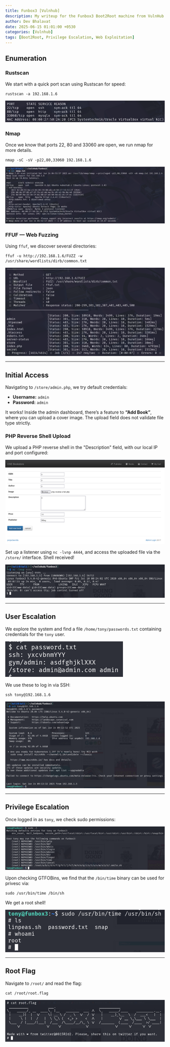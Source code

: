 ```yaml
---
title: Funbox3 [Vulnhub]
description: My writeup for the Funbox3 Boot2Root machine from VulnHub by @0815R2d2
author: Dev Bhalavat
date: 2025-06-15 01:01:00 +0530
categories: [Vulnhub]
tags: [Boot2Root, Privilege Escalation, Web Exploitation]
---
```


## Enumeration

### Rustscan

We start with a quick port scan using Rustscan for speed:

```
rustscan -a 192.168.1.6
```

![Rustscan](/assets/images/funbox3/rustscan.png)

### Nmap

Once we know that ports 22, 80 and 33060 are open, we run nmap for more details.

```
nmap -sC -sV -p22,80,33060 192.168.1.6
```

![Nmap](/assets/images/funbox3/nmap.png)

### FFUF — Web Fuzzing

Using `ffuf`, we discover several directories:

```
ffuf -u http://192.168.1.6/FUZZ -w /usr/share/wordlists/dirb/common.txt
```

![alt text](/assets/images/funbox3/ffuf.png)

---

## Initial Access

Navigating to `/store/admin.php`, we try default credentials:

- **Username:** `admin`
- **Password:** `admin`

It works! Inside the admin dashboard, there’s a feature to **“Add Book”**, where you can upload a cover image. The upload field does not validate file type strictly.

### PHP Reverse Shell Upload

We upload a PHP reverse shell in the "Description" field, with our local IP and port configured:

![Initial Access](/assets/images/funbox3/initial%20access.png)

Set up a listener using `nc -lvnp 4444`, and access the uploaded file via the `/store/` interface. Shell received!

![Reverse Shell](/assets/images/funbox3/reverse%20shell.png)

---

## User Escalation

We explore the system and find a file `/home/tony/passwords.txt` containing credentials for the `tony` user.

![Passwords File](/assets/images/funbox3/password%20file.png)

We use these to log in via SSH:

```
ssh tony@192.168.1.6
```

![SSH](/assets/images/funbox3/ssh.png)

---

## Privilege Escalation

Once logged in as `tony`, we check sudo permissions:

![Sudo -l](/assets/images/funbox3/privesc.png)

Upon checking GTFOBins, we find that the `/bin/time` binary can be used for privesc via:

```
sudo /usr/bin/time /bin/sh
```

We get a root shell!

![Root Shell](/assets/images/funbox3/root.png)

---

## Root Flag

Navigate to `/root/` and read the flag:

```
cat /root/root.flag
```

![Flag](/assets/images/funbox3/flag.png)

